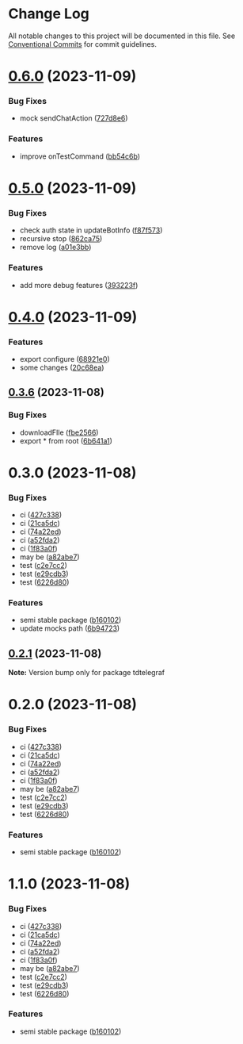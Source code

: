 # Change Log

All notable changes to this project will be documented in this file.
See [Conventional Commits](https://conventionalcommits.org) for commit guidelines.

# [0.6.0](https://github.com/TdTelegraf/tdtelegraf/compare/v0.5.0...v0.6.0) (2023-11-09)


### Bug Fixes

* mock sendChatAction ([727d8e6](https://github.com/TdTelegraf/tdtelegraf/commit/727d8e650b40f6fb6efbb67c94e53386fb25b131))


### Features

* improve onTestCommand ([bb54c6b](https://github.com/TdTelegraf/tdtelegraf/commit/bb54c6b4aa23bfaa84b1acc0c929e9534ecbafcc))





# [0.5.0](https://github.com/TdTelegraf/tdtelegraf/compare/v0.4.0...v0.5.0) (2023-11-09)


### Bug Fixes

* check auth state in updateBotInfo ([f87f573](https://github.com/TdTelegraf/tdtelegraf/commit/f87f573ddb8f969cb8bdfc4a3a454bf0a3c2554f))
* recursive stop ([862ca75](https://github.com/TdTelegraf/tdtelegraf/commit/862ca755d5d23f6fbaa8f960e8d25f50469aa17e))
* remove log ([a01e3bb](https://github.com/TdTelegraf/tdtelegraf/commit/a01e3bba7b9a0caa8cdd93a167c714c78b1fd0be))


### Features

* add more debug features ([393223f](https://github.com/TdTelegraf/tdtelegraf/commit/393223f4e3672e9788439c35e68347238e951d16))





# [0.4.0](https://github.com/TdTelegraf/tdtelegraf/compare/v0.3.6...v0.4.0) (2023-11-09)


### Features

* export configure ([68921e0](https://github.com/TdTelegraf/tdtelegraf/commit/68921e060f5bea19c8ab7b3eefda1b2633dc8b44))
* some changes ([20c68ea](https://github.com/TdTelegraf/tdtelegraf/commit/20c68ea1c15aafaa0854a41c26a12b17e79789fe))





## [0.3.6](https://github.com/TdTelegraf/tdtelegraf/compare/v0.3.0...v0.3.6) (2023-11-08)


### Bug Fixes

* downloadFIle ([fbe2566](https://github.com/TdTelegraf/tdtelegraf/commit/fbe2566c08cb52419829a9281c138991f6975363))
* export * from root ([6b641a1](https://github.com/TdTelegraf/tdtelegraf/commit/6b641a1aa573c4a91d42e6a66b0901c49ceae433))





# 0.3.0 (2023-11-08)


### Bug Fixes

* ci ([427c338](https://github.com/TdTelegraf/tdtelegraf/commit/427c33847c20b5e1814e13a21d1676584a4697f2))
* ci ([21ca5dc](https://github.com/TdTelegraf/tdtelegraf/commit/21ca5dceb8b688871b4ac961ed211f8e5a05fa47))
* ci ([74a22ed](https://github.com/TdTelegraf/tdtelegraf/commit/74a22ed2502d3bb10330b6902b855760818cbe05))
* ci ([a52fda2](https://github.com/TdTelegraf/tdtelegraf/commit/a52fda2d08b94cbc4ef9f8f3068a846c8a7e7182))
* ci ([1f83a0f](https://github.com/TdTelegraf/tdtelegraf/commit/1f83a0fa2d0b6fe66834e88d8cb4c4389ee8a342))
* may be ([a82abe7](https://github.com/TdTelegraf/tdtelegraf/commit/a82abe73021656739bbd29f395c64d72132685be))
* test ([c2e7cc2](https://github.com/TdTelegraf/tdtelegraf/commit/c2e7cc2f8ff3479e869c138ca00a77500b55a69a))
* test ([e29cdb3](https://github.com/TdTelegraf/tdtelegraf/commit/e29cdb326c3cf31d2e50fa2aef4419e68584dd78))
* test ([6226d80](https://github.com/TdTelegraf/tdtelegraf/commit/6226d806eaae909a7def223ba15d22c45b09bcc7))


### Features

* semi stable package ([b160102](https://github.com/TdTelegraf/tdtelegraf/commit/b160102ca3a0d53dd7510d30b92452cd049afe44))
* update mocks path ([6b94723](https://github.com/TdTelegraf/tdtelegraf/commit/6b94723efdc650f71c668a3c9d076251b0c068f3))





## [0.2.1](https://github.com/TdTelegraf/tdtelegraf/compare/v0.2.0...v0.2.1) (2023-11-08)

**Note:** Version bump only for package tdtelegraf





# 0.2.0 (2023-11-08)


### Bug Fixes

* ci ([427c338](https://github.com/TdTelegraf/tdtelegraf/commit/427c33847c20b5e1814e13a21d1676584a4697f2))
* ci ([21ca5dc](https://github.com/TdTelegraf/tdtelegraf/commit/21ca5dceb8b688871b4ac961ed211f8e5a05fa47))
* ci ([74a22ed](https://github.com/TdTelegraf/tdtelegraf/commit/74a22ed2502d3bb10330b6902b855760818cbe05))
* ci ([a52fda2](https://github.com/TdTelegraf/tdtelegraf/commit/a52fda2d08b94cbc4ef9f8f3068a846c8a7e7182))
* ci ([1f83a0f](https://github.com/TdTelegraf/tdtelegraf/commit/1f83a0fa2d0b6fe66834e88d8cb4c4389ee8a342))
* may be ([a82abe7](https://github.com/TdTelegraf/tdtelegraf/commit/a82abe73021656739bbd29f395c64d72132685be))
* test ([c2e7cc2](https://github.com/TdTelegraf/tdtelegraf/commit/c2e7cc2f8ff3479e869c138ca00a77500b55a69a))
* test ([e29cdb3](https://github.com/TdTelegraf/tdtelegraf/commit/e29cdb326c3cf31d2e50fa2aef4419e68584dd78))
* test ([6226d80](https://github.com/TdTelegraf/tdtelegraf/commit/6226d806eaae909a7def223ba15d22c45b09bcc7))


### Features

* semi stable package ([b160102](https://github.com/TdTelegraf/tdtelegraf/commit/b160102ca3a0d53dd7510d30b92452cd049afe44))





# 1.1.0 (2023-11-08)


### Bug Fixes

* ci ([427c338](https://github.com/TdTelegraf/tdtelegraf/commit/427c33847c20b5e1814e13a21d1676584a4697f2))
* ci ([21ca5dc](https://github.com/TdTelegraf/tdtelegraf/commit/21ca5dceb8b688871b4ac961ed211f8e5a05fa47))
* ci ([74a22ed](https://github.com/TdTelegraf/tdtelegraf/commit/74a22ed2502d3bb10330b6902b855760818cbe05))
* ci ([a52fda2](https://github.com/TdTelegraf/tdtelegraf/commit/a52fda2d08b94cbc4ef9f8f3068a846c8a7e7182))
* ci ([1f83a0f](https://github.com/TdTelegraf/tdtelegraf/commit/1f83a0fa2d0b6fe66834e88d8cb4c4389ee8a342))
* may be ([a82abe7](https://github.com/TdTelegraf/tdtelegraf/commit/a82abe73021656739bbd29f395c64d72132685be))
* test ([c2e7cc2](https://github.com/TdTelegraf/tdtelegraf/commit/c2e7cc2f8ff3479e869c138ca00a77500b55a69a))
* test ([e29cdb3](https://github.com/TdTelegraf/tdtelegraf/commit/e29cdb326c3cf31d2e50fa2aef4419e68584dd78))
* test ([6226d80](https://github.com/TdTelegraf/tdtelegraf/commit/6226d806eaae909a7def223ba15d22c45b09bcc7))


### Features

* semi stable package ([b160102](https://github.com/TdTelegraf/tdtelegraf/commit/b160102ca3a0d53dd7510d30b92452cd049afe44))
